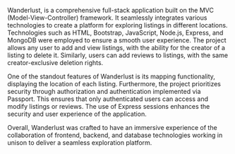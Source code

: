 Wanderlust, is a comprehensive full-stack application built on the MVC (Model-View-Controller) framework. It seamlessly integrates various technologies to create a platform for exploring listings in different locations.
Technologies such as HTML, Bootstrap, JavaScript, Node.js, Express, and MongoDB were employed to ensure a smooth user experience. The project allows any user to add and view listings, with the ability for the creator of a listing to delete it. Similarly, users can add reviews to listings, with the same creator-exclusive deletion rights.

One of the standout features of Wanderlust is its mapping functionality, displaying the location of each listing. Furthermore, the project prioritizes security through authorization and authentication implemented via Passport. This ensures that only authenticated users can access and modify listings or reviews. The use of Express sessions enhances the security and user experience of the application.

Overall, Wanderlust was crafted to have an immersive experience of the collaboration of frontend, backend, and database technologies working in unison to deliver a seamless exploration platform.





